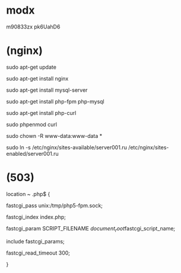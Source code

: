 # modx

m90833zx
pk6UahD6
# (nginx)
sudo apt-get update<p>
sudo apt-get install nginx<p>
sudo apt-get install mysql-server<p>
sudo apt-get install php-fpm php-mysql<p>
sudo apt-get install php-curl<p>
sudo phpenmod curl<p>

sudo chown -R www-data:www-data *<p>
sudo ln -s /etc/nginx/sites-available/server001.ru /etc/nginx/sites-enabled/server001.ru<p>
# (503)
location ~ \.php$ {<p>
  fastcgi_pass unix:/tmp/php5-fpm.sock;<p>
  fastcgi_index index.php;<p>
  fastcgi_param SCRIPT_FILENAME $document_root$fastcgi_script_name;<p>
  include fastcgi_params;<p>
  fastcgi_read_timeout 300;<p>
}<p>
<dn>
